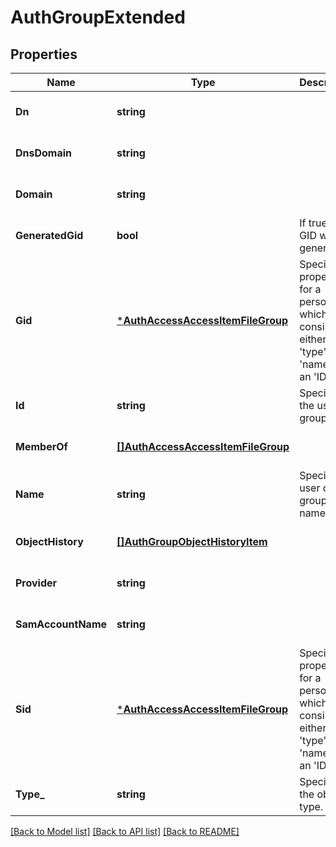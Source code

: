 # AuthGroupExtended

## Properties
Name | Type | Description | Notes
------------ | ------------- | ------------- | -------------
**Dn** | **string** |  | [optional] [default to null]
**DnsDomain** | **string** |  | [optional] [default to null]
**Domain** | **string** |  | [optional] [default to null]
**GeneratedGid** | **bool** | If true, the GID was generated. | [optional] [default to null]
**Gid** | [***AuthAccessAccessItemFileGroup**](AuthAccessAccessItemFileGroup.md) | Specifies properties for a persona, which consists of either a &#39;type&#39; and a &#39;name&#39; or an &#39;ID&#39;. | [optional] [default to null]
**Id** | **string** | Specifies the user or group ID. | [default to null]
**MemberOf** | [**[]AuthAccessAccessItemFileGroup**](AuthAccessAccessItemFileGroup.md) |  | [optional] [default to null]
**Name** | **string** | Specifies a user or group name. | [default to null]
**ObjectHistory** | [**[]AuthGroupObjectHistoryItem**](AuthGroupObjectHistoryItem.md) |  | [optional] [default to null]
**Provider** | **string** |  | [optional] [default to null]
**SamAccountName** | **string** |  | [optional] [default to null]
**Sid** | [***AuthAccessAccessItemFileGroup**](AuthAccessAccessItemFileGroup.md) | Specifies properties for a persona, which consists of either a &#39;type&#39; and a &#39;name&#39; or an &#39;ID&#39;. | [optional] [default to null]
**Type_** | **string** | Specifies the object type. | [default to null]

[[Back to Model list]](../README.md#documentation-for-models) [[Back to API list]](../README.md#documentation-for-api-endpoints) [[Back to README]](../README.md)


